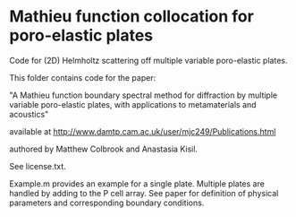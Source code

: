 # Mathieu function collocation for poro-elastic plates
Code for (2D) Helmholtz scattering off multiple variable poro-elastic plates.

This folder contains code for the paper:

"A Mathieu function boundary spectral method for diffraction by multiple variable poro-elastic plates, with applications to metamaterials and acoustics"

available at http://www.damtp.cam.ac.uk/user/mjc249/Publications.html

authored by Matthew Colbrook and Anastasia Kisil. 

See license.txt.

Example.m provides an example for a single plate. Multiple plates are handled by adding to the P cell array. See paper for definition of physical parameters and corresponding boundary conditions.
